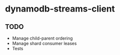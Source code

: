 # dynamodb-streams-client

## TODO
 - Manage child-parent ordering
 - Manage shard consumer leases
 - Tests